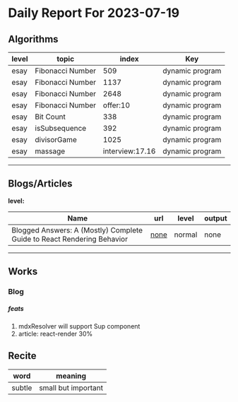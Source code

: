 # Daily Report For 2023-07-19

## Algorithms

| level | topic            | index           | Key             |
| ----- | ---------------- | --------------- | --------------- |
| esay  | Fibonacci Number | 509             | dynamic program |
| esay  | Fibonacci Number | 1137            | dynamic program |
| esay  | Fibonacci Number | 2648            | dynamic program |
| esay  | Fibonacci Number | offer:10        | dynamic program |
| esay  | Bit Count        | 338             | dynamic program |
| esay  | isSubsequence    | 392             | dynamic program |
| esay  | divisorGame      | 1025            | dynamic program |
| esay  | massage          | interview:17.16 | dynamic program |

---

## Blogs/Articles

**level:**

| Name                                                                   | url                                                                                                                    | level  | output |
| ---------------------------------------------------------------------- | ---------------------------------------------------------------------------------------------------------------------- | ------ | ------ |
| Blogged Answers: A (Mostly) Complete Guide to React Rendering Behavior | [none](https://blog.isquaredsoftware.com/2020/05/blogged-answers-a-mostly-complete-guide-to-react-rendering-behavior/) | normal | none   |

---

## Works

### Blog

##### feats
1. mdxResolver will support Sup component
2. article: react-render 30%

## Recite

| word   | meaning             |
| ------ | ------------------- |
| subtle | small but important |